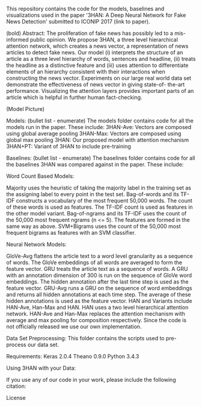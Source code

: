 This repository contains the code for the models, baselines and visualizations used in the paper '3HAN: A Deep Neural Network for Fake News Detection' submitted to ICONIP 2017 (link to paper). 

(bold) Abstract:
The proliferation of fake news has possibly led to a mis-informed public opinion. We propose 3HAN, a three level hierarchical attention network, which creates a news vector, a representation of news articles to detect fake news. Our model (i) interprets the structure of an article as a three level hierarchy of words, sentences and headline, (ii) treats the headline as a distinctive feature and (iii) uses attention to differentiate elements of an hierarchy consistent with their interactions when constructing the news vector. Experiments on our large real world data set demonstrate the effectiveness of news vector in giving state-of- the-art performance. Visualizing the attention layers provides important parts of an article which is helpful in further human fact-checking. 

(Model Picture)

Models:
(bullet list - enumerate)
The models folder contains code for all the models run in the paper. These include:
3HAN-Ave: Vectors are composed using global average pooling
3HAN-Max: Vectors are composed using global max pooling
3HAN: Our proposed model with attention mechanism
3HAN+PT: Variant of 3HAN to include pre-training

Baselines:
(bullet list - enumerate)
The baselines folder contains code for all the baselines 3HAN was compared against in the paper. These include:

Word Count Based Models:

Majority uses the heuristic of taking the majority label in the training set
as the assigning label to every point in the test set.
Bag-of-words and its TF-IDF constructs a vocabulary of the most frequent 50,000 words. The count of these words is used as features. The TF-IDF count is used as features in the other model variant.
Bag-of-ngrams and its TF-IDF uses the count of the 50,000 most frequent ngrams (n <= 5). The features are formed in the same way as above.
SVM+Bigrams uses the count of the 50,000 most frequent bigrams as features with an SVM classifier.

Neural Network Models:

GloVe-Avg flattens the article text to a word level granularity as a sequence of words. The GloVe embeddings of all words are averaged to form the feature vector.
GRU treats the article text as a sequence of words. A GRU with an annotation dimension of 300 is run on the sequence of GloVe word embeddings. The hidden annotation after the last time step is used as the feature vector.
GRU-Avg runs a GRU on the sequence of word embeddings and returns all hidden annotations at each time step. The average of these hidden annotations is used as the feature vector.
HAN and Variants include HAN-Ave, Han-Max and HAN. HAN uses a two level hierarchical attention network. HAN-Ave and Han-Max replaces the attention mechanism with average and max pooling for composition
respectively. Since the code is not officially released we use our own implementation.

Data Set Preprocessing:
This folder contains the scripts used to pre-process our data set. 

Requirements:
Keras 2.0.4
Theano 0.9.0
Python 3.4.3

Using 3HAN with your Data:




If you use any of our code in your work, please include the following citation:


License


